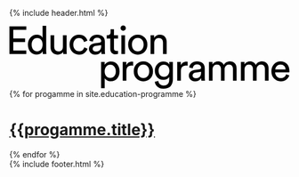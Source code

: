 {% include header.html %}
<div class="education-header">
  <div class="som-wrapper">
    <svg width="1060" height="241" viewBox="0 0 1060 241" fill="none" xmlns="http://www.w3.org/2000/svg"><path d="M64.108 109H.32V4.068h63.788v13.468H14.824V49.8H59.52v13.616H14.824v32.116h49.284V109zM84.314 73.184c0 7.499 1.825 13.616 5.476 18.352 3.749 4.736 8.88 7.104 15.391 7.104 6.216 0 11.199-2.417 14.948-7.252 3.75-4.835 5.624-11.001 5.624-18.5 0-7.4-1.825-13.37-5.476-17.908-3.65-4.539-8.633-6.808-14.948-6.808-6.314 0-11.395 2.319-15.243 6.956-3.849 4.637-5.772 10.656-5.772 18.056zM125.9 99.38v-1.184c-1.874 3.651-4.736 6.709-8.584 9.176-3.749 2.368-8.238 3.552-13.468 3.552-10.162 0-18.352-3.552-24.568-10.656-6.117-7.203-9.175-16.23-9.175-27.084 0-10.36 3.157-19.141 9.472-26.344 6.314-7.301 14.405-10.952 24.271-10.952 5.822 0 10.558 1.184 14.208 3.552 3.651 2.27 6.167 5.081 7.548 8.436V1.848h13.764v93.98c0 4.835.247 9.225.74 13.172h-13.468c-.493-2.763-.74-5.969-.74-9.62zM203.307 100.416c-1.875 3.552-4.736 6.265-8.584 8.14-3.848 1.776-7.992 2.664-12.432 2.664-8.091 0-14.554-2.664-19.388-7.992-4.835-5.427-7.252-12.284-7.252-20.572V37.812h13.912v42.772c0 5.328 1.282 9.719 3.848 13.172 2.664 3.453 6.758 5.18 12.284 5.18 5.525 0 9.718-1.628 12.58-4.884 2.861-3.355 4.292-7.795 4.292-13.32v-42.92h13.912v58.016c0 4.637.246 9.028.74 13.172h-13.32c-.395-2.171-.592-5.032-.592-8.584zM263.472 48.468c-6.019 0-11.149 2.17-15.392 6.512-4.144 4.341-6.216 10.459-6.216 18.352 0 7.795 2.072 13.912 6.216 18.352 4.243 4.44 9.423 6.66 15.54 6.66 5.92 0 10.409-1.48 13.468-4.44 3.157-2.96 5.279-6.364 6.364-10.212l12.284 5.328c-1.973 5.92-5.723 11.1-11.248 15.54-5.427 4.44-12.383 6.66-20.868 6.66-10.36 0-18.944-3.601-25.752-10.804s-10.212-16.23-10.212-27.084c0-11.05 3.404-20.079 10.212-27.084 6.808-7.104 15.343-10.656 25.604-10.656 8.683 0 15.688 2.22 21.016 6.66 5.427 4.44 8.979 9.768 10.656 15.984l-12.58 5.328c-1.085-4.144-3.157-7.696-6.216-10.656-3.059-2.96-7.351-4.44-12.876-4.44zM300.974 89.908c0-6.117 1.973-11.001 5.92-14.652 3.947-3.75 9.176-6.068 15.688-6.956l19.24-2.812c3.651-.493 5.476-2.27 5.476-5.328 0-3.75-1.283-6.808-3.848-9.176-2.565-2.368-6.413-3.552-11.544-3.552-4.736 0-8.485 1.332-11.248 3.996-2.763 2.565-4.391 6.019-4.884 10.36l-13.32-3.108c.691-6.808 3.799-12.333 9.324-16.576 5.525-4.341 12.136-6.512 19.832-6.512 10.064 0 17.513 2.467 22.348 7.4 4.835 4.835 7.252 11.05 7.252 18.648v35.668c0 4.243.296 8.14.888 11.692h-13.616c-.493-2.96-.74-6.167-.74-9.62-1.973 3.157-4.884 5.92-8.732 8.288-3.749 2.368-8.485 3.552-14.208 3.552-7.005 0-12.728-2.072-17.168-6.216-4.44-4.243-6.66-9.275-6.66-15.096zm25.752 9.62c6.216 0 11.199-1.677 14.948-5.032 3.749-3.355 5.624-8.683 5.624-15.984v-3.256l-21.756 3.256c-3.157.493-5.673 1.628-7.548 3.404s-2.812 4.193-2.812 7.252c0 2.763 1.036 5.18 3.108 7.252 2.171 2.072 4.983 3.108 8.436 3.108zM395.611 15.316v22.496h15.392v12.58h-15.392v37c0 3.355.74 5.821 2.22 7.4 1.578 1.579 4.144 2.368 7.696 2.368 2.072 0 3.897-.197 5.476-.592v11.84c-2.368.888-5.526 1.332-9.472 1.332-6.118 0-10.952-1.776-14.504-5.328-3.552-3.552-5.328-8.535-5.328-14.948V50.392h-13.616v-12.58h3.848c3.65 0 6.364-.987 8.14-2.96 1.874-2.072 2.812-4.736 2.812-7.992V15.316h12.728zM437.416 109h-13.764V37.812h13.764V109zm-14.06-91.02c-1.875-1.973-2.812-4.341-2.812-7.104s.937-5.13 2.812-7.104c1.973-1.973 4.341-2.96 7.104-2.96s5.131.987 7.104 2.96c1.973 1.875 2.96 4.243 2.96 7.104 0 2.763-.987 5.13-2.96 7.104-1.973 1.875-4.341 2.812-7.104 2.812s-5.131-.937-7.104-2.812zM469.818 92.128c4.341 4.44 9.62 6.66 15.836 6.66 6.216 0 11.445-2.22 15.688-6.66 4.341-4.539 6.512-10.804 6.512-18.796 0-7.893-2.171-14.06-6.512-18.5-4.243-4.539-9.472-6.808-15.688-6.808-6.216 0-11.495 2.27-15.836 6.808-4.243 4.44-6.364 10.607-6.364 18.5 0 7.992 2.121 14.257 6.364 18.796zm-10.36-45.732c6.906-7.203 15.638-10.804 26.196-10.804 10.557 0 19.24 3.601 26.048 10.804 6.906 7.104 10.36 16.083 10.36 26.936 0 10.952-3.404 20.03-10.212 27.232-6.808 7.104-15.54 10.656-26.196 10.656-10.656 0-19.388-3.552-26.196-10.656-6.808-7.203-10.212-16.28-10.212-27.232 0-10.853 3.404-19.832 10.212-26.936zM547.853 67.856V109h-13.912V37.812h13.616v10.212c4.736-8.19 12.037-12.284 21.904-12.284 8.189 0 14.455 2.615 18.796 7.844 4.44 5.23 6.66 11.988 6.66 20.276V109h-13.912V66.228c0-11.939-5.525-17.908-16.576-17.908-5.229 0-9.324 1.875-12.284 5.624-2.861 3.65-4.292 8.288-4.292 13.912zM360.604 238.12H346.84v-99.308h13.468v11.1c2.072-3.749 5.18-6.808 9.324-9.176 4.144-2.368 8.979-3.552 14.504-3.552 10.261 0 18.253 3.503 23.976 10.508 5.821 7.005 8.732 15.885 8.732 26.64 0 10.853-3.009 19.832-9.028 26.936-5.92 7.104-13.961 10.656-24.124 10.656-5.229 0-9.867-1.085-13.912-3.256s-7.104-4.933-9.176-8.288v37.74zm42.032-63.788c0-7.203-1.924-13.123-5.772-17.76-3.749-4.736-8.831-7.104-15.244-7.104-6.315 0-11.445 2.368-15.392 7.104-3.848 4.637-5.772 10.557-5.772 17.76 0 7.4 1.924 13.468 5.772 18.204 3.947 4.637 9.077 6.956 15.392 6.956 6.315 0 11.396-2.319 15.244-6.956 3.848-4.736 5.772-10.804 5.772-18.204zM468.166 138.072v14.8a42.88 42.88 0 00-6.068-.444c-13.024 0-19.536 7.301-19.536 21.904V210H428.65v-71.188h13.616v12.432c4.342-9.077 11.446-13.616 21.312-13.616 1.579 0 3.108.148 4.588.444zM491.004 193.128c4.341 4.44 9.62 6.66 15.836 6.66 6.216 0 11.445-2.22 15.688-6.66 4.341-4.539 6.512-10.804 6.512-18.796 0-7.893-2.171-14.06-6.512-18.5-4.243-4.539-9.472-6.808-15.688-6.808-6.216 0-11.495 2.269-15.836 6.808-4.243 4.44-6.364 10.607-6.364 18.5 0 7.992 2.121 14.257 6.364 18.796zm-10.36-45.732c6.906-7.203 15.638-10.804 26.196-10.804 10.557 0 19.24 3.601 26.048 10.804 6.906 7.104 10.36 16.083 10.36 26.936 0 10.952-3.404 20.029-10.212 27.232-6.808 7.104-15.54 10.656-26.196 10.656-10.656 0-19.388-3.552-26.196-10.656-6.808-7.203-10.212-16.28-10.212-27.232 0-10.853 3.404-19.832 10.212-26.936zM549.947 213.848l13.468-3.108c.493 5.032 2.516 9.176 6.068 12.432 3.552 3.355 7.992 5.032 13.32 5.032 14.504 0 21.756-7.696 21.756-23.088v-10.212c-1.776 3.453-4.588 6.265-8.436 8.436-3.749 2.171-8.189 3.256-13.32 3.256-9.472 0-17.316-3.207-23.532-9.62-6.117-6.512-9.176-14.8-9.176-24.864 0-9.768 3.059-17.957 9.176-24.568 6.117-6.709 13.961-10.064 23.532-10.064 10.853 0 18.155 3.749 21.904 11.248v-9.916h13.764v65.86c0 4.736-.641 9.127-1.924 13.172a33.625 33.625 0 01-5.772 11.396c-2.664 3.453-6.413 6.167-11.248 8.14-4.736 1.973-10.311 2.96-16.724 2.96-8.781 0-16.231-2.516-22.348-7.548-6.117-4.933-9.62-11.248-10.508-18.944zm34.928-18.944c6.019 0 10.903-2.072 14.652-6.216 3.749-4.243 5.624-9.768 5.624-16.576s-1.875-12.284-5.624-16.428c-3.749-4.243-8.633-6.364-14.652-6.364-6.117 0-11.1 2.072-14.948 6.216-3.749 4.144-5.624 9.669-5.624 16.576 0 7.005 1.825 12.58 5.476 16.724 3.749 4.045 8.781 6.068 15.096 6.068zM674.285 138.072v14.8a42.88 42.88 0 00-6.068-.444c-13.024 0-19.536 7.301-19.536 21.904V210h-13.912v-71.188h13.616v12.432c4.342-9.077 11.446-13.616 21.312-13.616 1.579 0 3.108.148 4.588.444zM678.753 190.908c0-6.117 1.973-11.001 5.92-14.652 3.947-3.749 9.176-6.068 15.688-6.956l19.24-2.812c3.651-.493 5.476-2.269 5.476-5.328 0-3.749-1.283-6.808-3.848-9.176-2.565-2.368-6.413-3.552-11.544-3.552-4.736 0-8.485 1.332-11.248 3.996-2.763 2.565-4.391 6.019-4.884 10.36l-13.32-3.108c.691-6.808 3.799-12.333 9.324-16.576 5.525-4.341 12.136-6.512 19.832-6.512 10.064 0 17.513 2.467 22.348 7.4 4.835 4.835 7.252 11.051 7.252 18.648v35.668c0 4.243.296 8.14.888 11.692h-13.616c-.493-2.96-.74-6.167-.74-9.62-1.973 3.157-4.884 5.92-8.732 8.288-3.749 2.368-8.485 3.552-14.208 3.552-7.005 0-12.728-2.072-17.168-6.216-4.44-4.243-6.66-9.275-6.66-15.096zm25.752 9.62c6.216 0 11.199-1.677 14.948-5.032 3.749-3.355 5.624-8.683 5.624-15.984v-3.256l-21.756 3.256c-3.157.493-5.673 1.628-7.548 3.404s-2.812 4.193-2.812 7.252c0 2.763 1.036 5.18 3.108 7.252 2.171 2.072 4.983 3.108 8.436 3.108zM768.506 210h-13.764v-71.188h13.32v9.472c2.171-3.749 5.229-6.611 9.176-8.584 3.947-1.973 8.091-2.96 12.432-2.96 4.637 0 8.88 1.135 12.728 3.404 3.848 2.269 6.709 5.624 8.584 10.064 4.933-8.979 12.876-13.468 23.828-13.468 6.808 0 12.58 2.319 17.316 6.956 4.835 4.637 7.252 11.347 7.252 20.128V210h-13.764v-44.696c0-4.933-1.283-8.88-3.848-11.84-2.467-2.96-6.216-4.44-11.248-4.44-4.835 0-8.781 1.727-11.84 5.18-3.059 3.355-4.588 7.597-4.588 12.728V210h-13.912v-44.696c0-4.933-1.283-8.88-3.848-11.84-2.467-2.96-6.216-4.44-11.248-4.44-4.933 0-8.929 1.677-11.988 5.032-3.059 3.355-4.588 7.696-4.588 13.024V210zM889.484 210H875.72v-71.188h13.32v9.472c2.171-3.749 5.23-6.611 9.176-8.584 3.947-1.973 8.091-2.96 12.432-2.96 4.638 0 8.88 1.135 12.728 3.404 3.848 2.269 6.71 5.624 8.584 10.064 4.934-8.979 12.876-13.468 23.828-13.468 6.808 0 12.58 2.319 17.316 6.956 4.835 4.637 7.252 11.347 7.252 20.128V210h-13.764v-44.696c0-4.933-1.282-8.88-3.848-11.84-2.466-2.96-6.216-4.44-11.248-4.44-4.834 0-8.781 1.727-11.84 5.18-3.058 3.355-4.588 7.597-4.588 12.728V210h-13.912v-44.696c0-4.933-1.282-8.88-3.848-11.84-2.466-2.96-6.216-4.44-11.248-4.44-4.933 0-8.929 1.677-11.988 5.032-3.058 3.355-4.588 7.696-4.588 13.024V210zM1005.73 167.08h38.92c-.2-5.328-1.97-9.669-5.33-13.024-3.35-3.453-8.09-5.18-14.21-5.18-5.52 0-10.06 1.825-13.61 5.476-3.55 3.552-5.48 7.795-5.77 12.728zm40.99 18.5l11.99 4.144c-2.07 6.611-5.92 12.037-11.54 16.28-5.63 4.144-12.44 6.216-20.43 6.216-9.96 0-18.45-3.404-25.45-10.212-6.91-6.907-10.363-16.181-10.363-27.824 0-10.853 3.354-19.832 10.063-26.936 6.71-7.104 14.7-10.656 23.98-10.656 10.75 0 19.14 3.404 25.16 10.212 6.02 6.709 9.02 15.737 9.02 27.084 0 1.776-.09 3.256-.29 4.44h-53.58c.1 6.315 2.17 11.495 6.22 15.54 4.14 4.045 9.22 6.068 15.24 6.068 10.17 0 16.83-4.785 19.98-14.356z" fill="#000"/></svg>
  </div>
</div>
<div class="education-list">
  <div class="som-wrapper">
    {% for progamme in site.education-programme %}
      <h1><a href="{{programme.permalink}}">{{progamme.title}}</a></h1>
    {% endfor %}
  </div>
</div>
{% include footer.html %}
